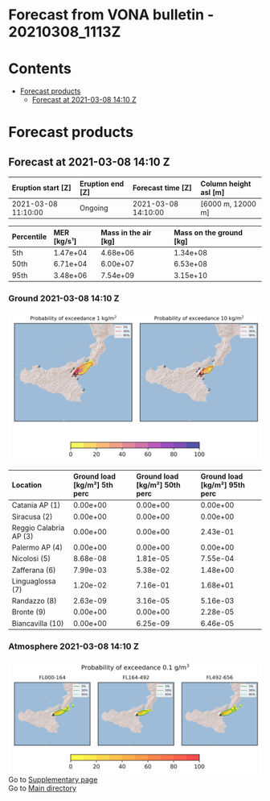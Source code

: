 
Forecast from VONA bulletin - 20210308_1113Z
============================================

Contents
========

* [Forecast products](#forecast-products)
	* [Forecast at 2021-03-08 14:10 Z](#forecast-at-2021-03-08-1410-z)

# Forecast products

## Forecast at 2021-03-08 14:10 Z
  

|Eruption start [Z]|Eruption end [Z]|Forecast time [Z]|Column height asl [m]|
| :--- | :--- | :--- | :--- |
|2021-03-08 11:10:00|Ongoing|2021-03-08 14:10:00|[6000 m, 12000 m]|
  
  

|Percentile|MER [kg/s¹]|Mass in the air [kg]|Mass on the ground [kg]|
| :--- | :--- | :--- | :--- |
|5th|1.47e+04|4.68e+06|1.34e+08|
|50th|6.71e+04|6.00e+07|6.53e+08|
|95th|3.48e+06|7.54e+09|3.15e+10|
  

### Ground 2021-03-08 14:10 Z
  
![](./figures/probability_grd_2021_03_08_1410_scenario_1.png)  
  
  
  
  
  
  
  
  
  

|Location|Ground load [kg/m²] 5th perc|Ground load [kg/m²] 50th perc|Ground load [kg/m²] 95th perc|
| :--- | :--- | :--- | :--- |
|Catania AP (1)|0.00e+00|0.00e+00|0.00e+00|
|Siracusa (2)|0.00e+00|0.00e+00|0.00e+00|
|Reggio Calabria AP (3)|0.00e+00|0.00e+00|2.43e-01|
|Palermo AP (4)|0.00e+00|0.00e+00|0.00e+00|
|Nicolosi (5)|8.68e-08|1.81e-05|7.55e-04|
|Zafferana (6)|7.99e-03|5.38e-02|1.48e+00|
|Linguaglossa (7)|1.20e-02|7.16e-01|1.68e+01|
|Randazzo (8)|2.63e-09|3.16e-05|5.16e-03|
|Bronte (9)|0.00e+00|0.00e+00|2.28e-05|
|Biancavilla (10)|0.00e+00|6.25e-09|6.46e-05|
  

### Atmosphere 2021-03-08 14:10 Z
  
![](./figures/probability_air_2021_03_08_1410_scenario_1_conclev_1.png)  
Go to [Supplementary page](Supplementary_page.md)  
Go to [Main directory](https://github.com/federicapardini/FILES)